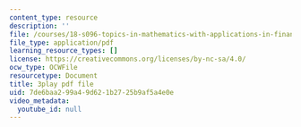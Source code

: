```yaml
---
content_type: resource
description: ''
file: /courses/18-s096-topics-in-mathematics-with-applications-in-finance-fall-2013/7de6baa299a49d621b2725b9af5a4e0e_D2Jn1VrqjWI.pdf
file_type: application/pdf
learning_resource_types: []
license: https://creativecommons.org/licenses/by-nc-sa/4.0/
ocw_type: OCWFile
resourcetype: Document
title: 3play pdf file
uid: 7de6baa2-99a4-9d62-1b27-25b9af5a4e0e
video_metadata:
  youtube_id: null
---
```

